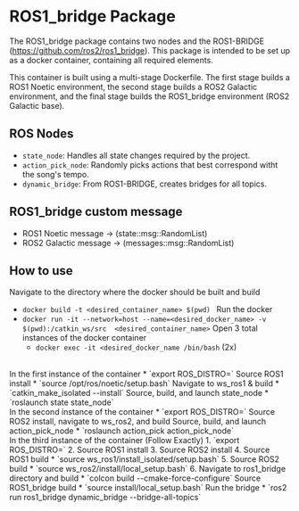 # ROS1_bridge Package
The ROS1_bridge package contains two nodes and the ROS1-BRIDGE (https://github.com/ros2/ros1_bridge). 
This package is intended to be set up as a docker container, containing all required elements. 

This container is built using a multi-stage Dockerfile. The first stage builds a ROS1 Noetic 
environment, the second stage builds a ROS2 Galactic environment, and the final stage builds
the ROS1_bridge environment (ROS2 Galactic base). 

## ROS Nodes
* `state_node`: Handles all state changes required by the project.
* `action_pick_node`: Randomly picks actions that best correspond witht the song's tempo.
* `dynamic_bridge`: From ROS1-BRIDGE, creates bridges for all topics.

## ROS1_bridge custom message
* ROS1 Noetic message -> (state::msg::RandomList)
* ROS2 Galactic message -> (messages::msg::RandomList)

## How to use
Navigate to the directory where the docker should be built and build
* `docker build -t <desired_container_name> $(pwd) `
Run the docker
* `docker run -it --network=host --name=<desired_docker_name> -v $(pwd):/catkin_ws/src  <desired_container_name>`
Open 3 total instances of the docker container
  * `docker exec -it <desired_docker_name /bin/bash` (2x)
<br>
In the first instance of the container
* `export ROS_DISTRO=`
Source ROS1 install
* `source /opt/ros/noetic/setup.bash`
Navigate to ws_ros1 & build
* `catkin_make_isolated --install`
Source, build, and launch state_node
* `roslaunch state state_node`
<br>
In the second instance of the container
* `export ROS_DISTRO=`
Source ROS2 install, navigate to ws_ros2, and build
Source, build, and launch action_pick_node
* `roslaunch action_pick action_pick_node`
<br>
In the third instance of the container (Follow Exactly)
1. `export ROS_DISTRO=`
2. Source ROS1 install
3. Source ROS2 install
4. Source ROS1 build
* `source ws_ros1/install_isolated/setup.bash`
5. Source ROS2 build
* `source ws_ros2/install/local_setup.bash`
6. Navigate to ros1_bridge directory and build
* `colcon build --cmake-force-configure`
Source ROS1_bridge build
* `source install/local_setup.bash`
Run the bridge
* `ros2 run ros1_bridge dynamic_bridge --bridge-all-topics`

  

